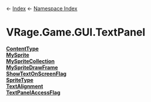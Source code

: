 ← [Index](Api-Index) ← [Namespace Index](Namespace-Index)

# VRage.Game.GUI.TextPanel

**[ContentType](VRage.Game.GUI.TextPanel.ContentType)**  
**[MySprite](VRage.Game.GUI.TextPanel.MySprite)**  
**[MySpriteCollection](VRage.Game.GUI.TextPanel.MySpriteCollection)**  
**[MySpriteDrawFrame](VRage.Game.GUI.TextPanel.MySpriteDrawFrame)**  
**[ShowTextOnScreenFlag](VRage.Game.GUI.TextPanel.ShowTextOnScreenFlag)**  
**[SpriteType](VRage.Game.GUI.TextPanel.SpriteType)**  
**[TextAlignment](VRage.Game.GUI.TextPanel.TextAlignment)**  
**[TextPanelAccessFlag](VRage.Game.GUI.TextPanel.TextPanelAccessFlag)**

